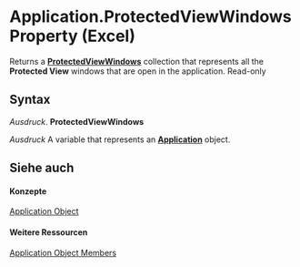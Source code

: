 
# Application.ProtectedViewWindows Property (Excel)

Returns a  **[ProtectedViewWindows](c280b1c5-c605-6453-3604-3a409a8289d0.md)** collection that represents all the **Protected View** windows that are open in the application. Read-only


## Syntax

 _Ausdruck_. **ProtectedViewWindows**

 _Ausdruck_ A variable that represents an **[Application](19b73597-5cf9-4f56-8227-b5211f657f6f.md)** object.


## Siehe auch


#### Konzepte


[Application Object](19b73597-5cf9-4f56-8227-b5211f657f6f.md)
#### Weitere Ressourcen


[Application Object Members](http://msdn.microsoft.com/library/4cb9ca42-8d07-cc9c-2d80-4eb9a5921e1e%28Office.15%29.aspx)